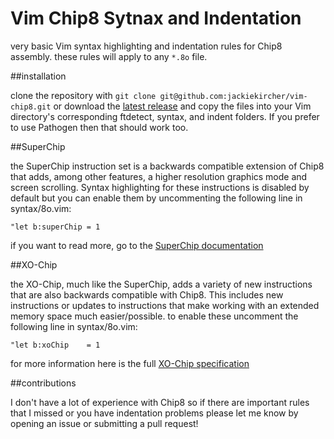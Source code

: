 Vim Chip8 Sytnax and Indentation
=================================

very basic Vim syntax highlighting and indentation rules for Chip8 assembly.
these rules will apply to any `*.8o` file.

##installation

clone the repository with
`git clone git@github.com:jackiekircher/vim-chip8.git`
or download the
[latest release](https://github.com/jackiekircher/vim-chip8/releases)
and copy the files into your Vim directory's corresponding ftdetect,
syntax, and indent folders. If you prefer to use Pathogen then that
should work too.


##SuperChip

the SuperChip instruction set is a backwards compatible extension of
Chip8 that adds, among other features, a higher resolution graphics mode
and screen scrolling. Syntax highlighting for these instructions is
disabled by default but you can enable them by uncommenting the
following line in syntax/8o.vim:

```VimL
"let b:superChip = 1
```

if you want to read more, go to the [SuperChip documentation](https://github.com/JohnEarnest/Octo/blob/gh-pages/docs/SuperChip.md)


##XO-Chip

the XO-Chip, much like the SuperChip, adds a variety of new instructions
that are also backwards compatible with Chip8. This includes new instructions
or updates to instructions that make working with an extended memory space
much easier/possible. to enable these uncomment the following line in syntax/8o.vim:

```VimL
"let b:xoChip    = 1
```

for more information here is the full [XO-Chip specification](https://github.com/JohnEarnest/Octo/blob/gh-pages/docs/XO-ChipSpecification.md)


##contributions

I don't have a lot of experience with Chip8 so if there are important rules that I
missed or you have indentation problems please let me know by opening an issue or
submitting a pull request!
